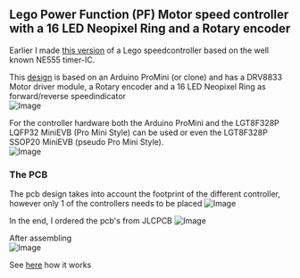 ## Lego Power Function (PF) Motor speed controller with a 16 LED Neopixel Ring and a Rotary encoder

Earlier I made [this version](https://github.com/rdalen/Lego_PF-Motor-SpeedController) of a Lego speedcontroller based on the well known NE555 timer-IC.  

This [design](/docs/Lego%20PF%20Motor%20speed%20controller%20with%20Neopixel%20-%20Schematic.pdf) is based on an Arduino ProMini (or clone) and has a DRV8833 Motor driver module, a Rotary encoder and a 16 LED Neopixel Ring as forward/reverse speedindicator  
![Image](https://github.com/user-attachments/assets/53ff555d-a833-40cc-8e04-70d34815b413)

For the controller hardware both the Arduino ProMini and the LGT8F328P LQFP32 MiniEVB (Pro Mini Style) can be used or even the LGT8F328P SSOP20 MiniEVB (pseudo Pro Mini Style).  
![Image](https://github.com/user-attachments/assets/92f046ee-78c8-42a8-b996-337eff9ab6af)

### The PCB
The pcb design takes into account the footprint of the different controller, however only 1 of the controllers needs to be placed
![Image](https://github.com/user-attachments/assets/7c215320-499c-41ac-976d-e5720ad172ec)  

In the end, I ordered the pcb's from JLCPCB
![Image](https://github.com/user-attachments/assets/d91549f5-1c7f-4ae1-9b96-8a0b97472900)

After assembling  
![Image](https://github.com/user-attachments/assets/a1ad2bc3-2896-4e92-b623-1acb0c6bc26c)

See [here](https://youtube.com/shorts/omxZtgw-2hw) how it works  
